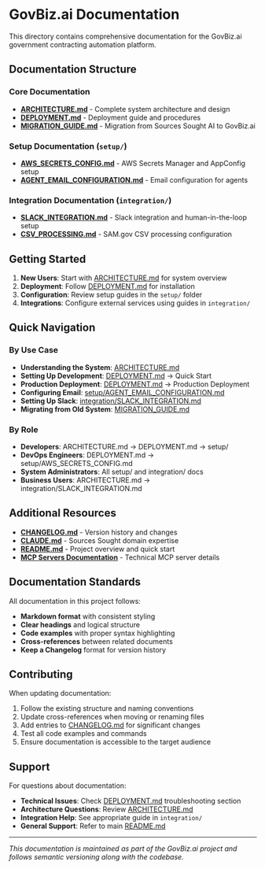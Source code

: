 # GovBiz.ai Documentation

This directory contains comprehensive documentation for the GovBiz.ai government contracting automation platform.

## Documentation Structure

### Core Documentation
- **[ARCHITECTURE.md](ARCHITECTURE.md)** - Complete system architecture and design
- **[DEPLOYMENT.md](DEPLOYMENT.md)** - Deployment guide and procedures
- **[MIGRATION_GUIDE.md](MIGRATION_GUIDE.md)** - Migration from Sources Sought AI to GovBiz.ai

### Setup Documentation (`setup/`)
- **[AWS_SECRETS_CONFIG.md](setup/AWS_SECRETS_CONFIG.md)** - AWS Secrets Manager and AppConfig setup
- **[AGENT_EMAIL_CONFIGURATION.md](setup/AGENT_EMAIL_CONFIGURATION.md)** - Email configuration for agents

### Integration Documentation (`integration/`)
- **[SLACK_INTEGRATION.md](integration/SLACK_INTEGRATION.md)** - Slack integration and human-in-the-loop setup
- **[CSV_PROCESSING.md](integration/CSV_PROCESSING.md)** - SAM.gov CSV processing configuration

## Getting Started

1. **New Users**: Start with [ARCHITECTURE.md](ARCHITECTURE.md) for system overview
2. **Deployment**: Follow [DEPLOYMENT.md](DEPLOYMENT.md) for installation
3. **Configuration**: Review setup guides in the `setup/` folder
4. **Integrations**: Configure external services using guides in `integration/`

## Quick Navigation

### By Use Case
- **Understanding the System**: [ARCHITECTURE.md](ARCHITECTURE.md)
- **Setting Up Development**: [DEPLOYMENT.md](DEPLOYMENT.md) → Quick Start
- **Production Deployment**: [DEPLOYMENT.md](DEPLOYMENT.md) → Production Deployment
- **Configuring Email**: [setup/AGENT_EMAIL_CONFIGURATION.md](setup/AGENT_EMAIL_CONFIGURATION.md)
- **Setting Up Slack**: [integration/SLACK_INTEGRATION.md](integration/SLACK_INTEGRATION.md)
- **Migrating from Old System**: [MIGRATION_GUIDE.md](MIGRATION_GUIDE.md)

### By Role
- **Developers**: ARCHITECTURE.md → DEPLOYMENT.md → setup/
- **DevOps Engineers**: DEPLOYMENT.md → setup/AWS_SECRETS_CONFIG.md
- **System Administrators**: All setup/ and integration/ docs
- **Business Users**: ARCHITECTURE.md → integration/SLACK_INTEGRATION.md

## Additional Resources

- **[CHANGELOG.md](../CHANGELOG.md)** - Version history and changes
- **[CLAUDE.md](../CLAUDE.md)** - Sources Sought domain expertise
- **[README.md](../README.md)** - Project overview and quick start
- **[MCP Servers Documentation](../mcp-servers/README.md)** - Technical MCP server details

## Documentation Standards

All documentation in this project follows:
- **Markdown format** with consistent styling
- **Clear headings** and logical structure
- **Code examples** with proper syntax highlighting
- **Cross-references** between related documents
- **Keep a Changelog** format for version history

## Contributing

When updating documentation:
1. Follow the existing structure and naming conventions
2. Update cross-references when moving or renaming files
3. Add entries to [CHANGELOG.md](../CHANGELOG.md) for significant changes
4. Test all code examples and commands
5. Ensure documentation is accessible to the target audience

## Support

For questions about documentation:
- **Technical Issues**: Check [DEPLOYMENT.md](DEPLOYMENT.md) troubleshooting section
- **Architecture Questions**: Review [ARCHITECTURE.md](ARCHITECTURE.md)
- **Integration Help**: See appropriate guide in `integration/`
- **General Support**: Refer to main [README.md](../README.md)

---

*This documentation is maintained as part of the GovBiz.ai project and follows semantic versioning along with the codebase.*